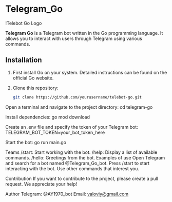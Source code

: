 # Telegram_Go

!Telebot Go Logo

**Telegram Go** is a Telegram bot written in the Go programming language. It allows you to interact with users through Telegram using various commands.

## Installation

1. First install Go on your system. Detailed instructions can be found on the official Go website.

2. Clone this repository:

    ```bash
    git clone https://github.com/yourusername/telebot-go.git

Open a terminal and navigate to the project directory:
cd telegram-go

Install dependencies:
go mod download

Create an .env file and specify the token of your Telegram bot:
TELEGRAM_BOT_TOKEN=your_bot_token_here

Start the bot:
go run main.go

Teams
/start: Start working with the bot.
/help: Display a list of available commands.
/hello: Greetings from the bot.
Examples of use
Open Telegram and search for a bot named @Telegram_Go_bot.
Press /start to start interacting with the bot.
Use other commands that interest you.

Contribution
If you want to contribute to the project, please create a pull request. We appreciate your help!

Author
Telegram: @AY1970_bot Email: valoviy@gmail.com
